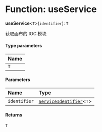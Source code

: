 # Function: useService

**useService**<`T`>(`identifier`): `T`

获取画布的 IOC 模块

#### Type parameters

| Name |
| :------ |
| `T` |

#### Parameters

| Name | Type |
| :------ | :------ |
| `identifier` | [`ServiceIdentifier`](/auto-docs/editor/types/interfaces.ServiceIdentifier.md)<`T`> |

#### Returns

`T`
